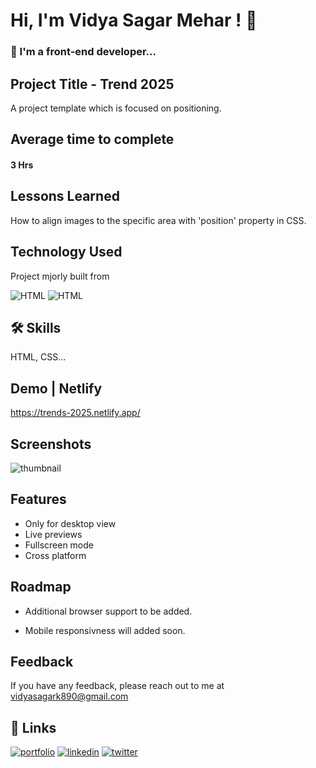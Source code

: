 
# Hi, I'm Vidya Sagar Mehar ! 👋


### 🚀 I'm a front-end developer...



## Project Title - Trend 2025

A project template which is focused on positioning.

## Average time to complete
#### 3 Hrs


## Lessons Learned

How to align images to the specific area with 'position' property in CSS.

## Technology Used

Project mjorly built from

![HTML](https://img.shields.io/badge/First%20tech-Html-brightgreen)
![HTML](https://img.shields.io/badge/SecondTech-CSS-blue)

## 🛠 Skills
HTML, CSS...

## Demo | Netlify
https://trends-2025.netlify.app/


## Screenshots

![thumbnail](https://user-images.githubusercontent.com/92782806/182913776-bff90dc6-0831-4ef2-ae7c-f740fbbc5115.png)



## Features

- Only for desktop view
- Live previews
- Fullscreen mode
- Cross platform


## Roadmap

- Additional browser support to be added.

- Mobile responsivness will added soon.

## Feedback

If you have any feedback, please reach out to me at vidyasagark890@gmail.com


## 🔗 Links
[![portfolio](https://img.shields.io/badge/my_portfolio-000?style=for-the-badge&logo=ko-fi&logoColor=white)](https://vidya-sagar-portfolio.netlify.app/)
[![linkedin](https://img.shields.io/badge/linkedin-0A66C2?style=for-the-badge&logo=linkedin&logoColor=white)](https://www.linkedin.com/)
[![twitter](https://img.shields.io/badge/twitter-1DA1F2?style=for-the-badge&logo=twitter&logoColor=white)](https://twitter.com/Cherry_Reyans)

